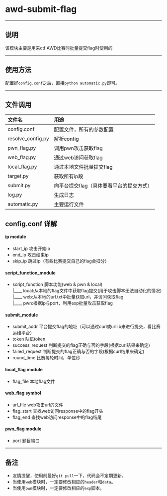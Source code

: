# awd-submit-flag

---
## 说明
该模块主要是用来ctf AWD比赛时批量提交flag时使用的

---

## 使用方法
配置好`config.conf`之后，直接`python automatic.py`即可。

---

## 文件调用
|文件名    |用途|
|:---   |:---   |
|config.conf    |配置文件，所有的参数配置|
|resolve_config.py  |解析config|
|pwn_flag.py    |调用pwn攻击获取flag|
|web_flag.py    |通过web访问获取flag|
|local_flag.py  |通过本地文件批量提交flag|
|target.py  |获取所有ip段|
|submit.py  |向平台提交flag（具体要看平台的提交方式）|
|log.py |生成日志|
|automatic.py   |主要运行文件|


## config.conf 详解

#### ip module
* start_ip 攻击开始ip
* end_ip 攻击结束ip
* skip_ip 跳过ip（有些比赛提交自己的flag会扣分）

#### script_function_module
* script_function 脚本功能(web & pwn & local)  
  |____ local:从本地的flag文件中获取flag提交(用于攻击脚本无法自动化的情况)  
  |____ web:从本地的url.txt中批量获取url，并访问获取flag  
  |____ pwn:根据ip与port，利用exp批量攻击获取flag

#### submit_module
* submit_addr 平台提交flag的地址（可以通过curl或urllib来进行提交，看比赛运维平台）
* token 队伍token
* success_request 判断提交的flag正确与否的字段(根据curl结果来确定)
* failed_request 判断提交的flag正确与否的字段(根据curl结果来确定)
* round_time 比赛每轮时间，单位秒

#### local_flag module
* flag_file 本地flag文件

#### web_flag symbol
* url_file web攻击url的文件
* flag_start 查找web访问response中的flag开头
* flag_end 查找web访问response中的flag结尾

#### pwn_flag module
* port 题目端口

---

## 备注
* 友情提醒，使用前最好`git pull`一下，代码会不定期更新。
* 当使用`web`模块时，一定要修改相应的`header`和`data`。
* 当使用`pwn`模块时，一定要修改相应的`exp`脚本。